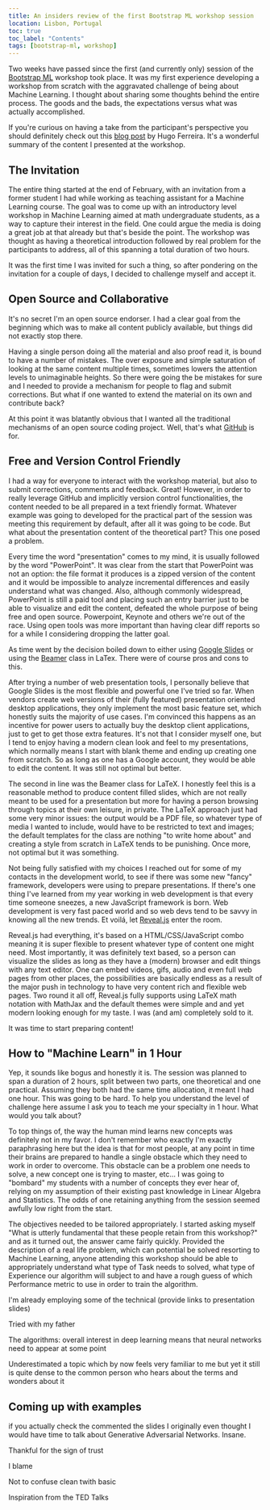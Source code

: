 ```yaml
---
title: An insiders review of the first Bootstrap ML workshop session
location: Lisbon, Portugal
toc: true
toc_label: "Contents"
tags: [bootstrap-ml, workshop]
---
```


Two weeks have passed since the first (and currently only) session of the [Bootstrap ML](/bootstrap-ml) workshop took place. It was my first experience developing a workshop from scratch with the aggravated challenge of being about Machine Learning. I thought about sharing some thoughts behind the entire process. The goods and the bads, the expectations versus what was actually accomplished.

If you're curious on having a take from the participant's perspective you should definitely check out this [blog post](https://medium.com/hugo-ferreiras-blog/basics-of-machine-learning-and-a-simple-implementation-of-the-naive-bayes-algorithm-80c1e67a2e8a) by Hugo Ferreira. It's a wonderful summary of the content I presented at the workshop.

## The Invitation

The entire thing started at the end of February, with an invitation from a former student I had while working as teaching assistant for a Machine Learning course. The goal was to come up with an introductory level workshop in Machine Learning aimed at math undergraduate students, as a way to capture their interest in the field. One could argue the media is doing a great job at that already but that's beside the point. The workshop was thought as having a theoretical introduction followed by real problem for the participants to address, all of this spanning a total duration of two hours.

It was the first time I was invited for such a thing, so after pondering on the invitation for a couple of days, I decided to challenge myself and accept it.

## Open Source and Collaborative

It's no secret I'm an open source endorser. I had a clear goal from the beginning which was to make all content publicly available, but things did not exactly stop there.

Having a single person doing all the material and also proof read it, is bound to have a number of mistakes. The over exposure and simple saturation of looking at the same content multiple times, sometimes lowers the attention levels to unimaginable heights. So there were going the be mistakes for sure and I needed to provide a mechanism for people to flag and submit corrections. But what if one wanted to extend the material on its own and contribute back?

At this point it was blatantly obvious that I wanted all the traditional mechanisms of an open source coding project. Well, that's what [GitHub](https://github.com/) is for.

## Free and Version Control Friendly

I had a way for everyone to interact with the workshop material, but also to submit corrections, comments and feedback. Great! However, in order to really leverage GitHub and implicitly version control functionalities, the content needed to be all prepared in a text friendly format. Whatever example was going to developed for the practical part of the session was meeting this requirement by default, after all it was going to be code. But what about the presentation content of the theoretical part? This one posed a problem.

Every time the word "presentation" comes to my mind, it is usually followed by the word "PowerPoint". It was clear from the start that PowerPoint was not an option: the file format it produces is a zipped version of the content and it would be impossible to analyze incremental differences and easily understand what was changed. Also, although commonly widespread, PowerPoint is still a paid tool and placing such an entry barrier just to be able to visualize and edit the content, defeated the whole purpose of being free and open source. Powerpoint, Keynote and others we're out of the race. Using open tools was more important than having clear diff reports so for a while I considering dropping the latter goal.

As time went by the decision boiled down to either using [Google Slides](https://www.google.com/slides/about/) or using the [Beamer](https://www.sharelatex.com/learn/Beamer) class in LaTex. There were of course pros and cons to this.

After trying a number of web presentation tools, I personally believe that Google Slides is the most flexible and powerful one I've tried so far. When vendors create web versions of their (fully featured) presentation oriented desktop applications, they only implement the most basic feature set, which honestly suits the majority of use cases. I'm convinced this happens as an incentive for power users to actually buy the desktop client applications, just to get to get those extra features. It's not that I consider myself one, but I tend to enjoy having a modern clean look and feel to my presentations, which normally means I start with blank theme and ending up creating one from scratch. So as long as one has a Google account, they would be able to edit the content. It was still not optimal but better.

The second in line was the Beamer class for LaTeX. I honestly feel this is a reasonable method to produce content filled slides, which are not really meant to be used for a presentation but more for having a person browsing through topics at their own leisure, in private. The LaTeX approach just had some very minor issues: the output would be a PDF file, so whatever type of media I wanted to include, would have to be restricted to text and images; the default templates for the class are nothing "to write home about" and creating a style from scratch in LaTeX tends to be punishing. Once more, not optimal but it was something.

Not being fully satisfied with my choices I reached out for some of my contacts in the development world, to see if there was some new "fancy" framework, developers were using to prepare presentations. If there's one thing I've learned from my year working in web development is that every time someone sneezes, a new JavaScript framework is born. Web development is very fast paced world and so web devs tend to be savvy in knowing all the new trends. Et voilá, let [Reveal.js](https://revealjs.com/#/) enter the room.

Reveal.js had everything, it's based on a HTML/CSS/JavaScript combo meaning it is super flexible to present whatever type of content one might need. Most importantly, it was definitely text based, so a person can visualize the slides as long as they have a (modern) browser and edit things with any text editor. One can embed videos, gifs, audio and even full web pages from other places, the possibilities are basically endless as a result of the major push in technology to have very content rich and flexible web pages. Two round it all off, Reveal.js fully supports using LaTeX math notation with MathJax and the default themes were simple and and yet modern looking enough for my taste. I was (and am) completely sold to it.

It was time to start preparing content!

## How to "Machine Learn" in 1 Hour

Yep, it sounds like bogus and honestly it is. The session was planned to span a duration of 2 hours, split between two parts, one theoretical and one practical. Assuming they both had the same time allocation, it meant I had one hour. This was going to be hard. To help you understand the level of challenge here assume I ask you to teach me your specialty in 1 hour. What would you talk about?

To top things of, the way the human mind learns new concepts was definitely not in my favor. I don't remember who exactly I'm exactly paraphrasing here but the idea is that for most people, at any point in time their brains are prepared to handle a single obstacle which they need to work in order to overcome. This obstacle can be a problem one needs to solve, a new concept one is trying to master, etc... I was going to "bombard" my students with a number of concepts they ever hear of, relying on my assumption of their existing past knowledge in Linear Algebra and Statistics. The odds of one retaining anything from the session seemed awfully low right from the start.

The objectives needed to be tailored appropriately. I started asking myself "What is utterly fundamental that these people retain from this workshop?" and as it turned out, the answer came fairly quickly. Provided the description of a real life problem, which can potential be solved resorting to Machine Learning, anyone attending this workshop should be able to appropriately understand what type of Task needs to solved, what type of Experience our algorithm will subject to and have a rough guess of which Performance metric to use in order to train the algorithm.

I'm already employing some of the technical (provide links to presentation slides)

Tried with my father 

The algorithms:
overall interest in deep learning means that neural networks need to appear at some point


Underestimated
a topic which by now feels very familiar to me but yet it still is quite dense to the common person who hears about the terms and wonders about it

## Coming up with examples

if you actually check the commented the slides I originally even thought I would have time to talk about Generative Adversarial Networks. Insane.

Thankful for the sign of trust


I blame 

Not to confuse clean twith basic 

Inspiration from the TED Talks
